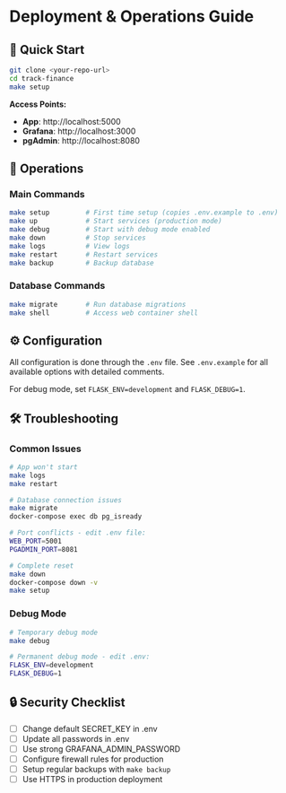 # Deployment & Operations Guide

## 🚀 Quick Start

```bash
git clone <your-repo-url>
cd track-finance
make setup
```

**Access Points:**
- **App**: http://localhost:5000
- **Grafana**: http://localhost:3000  
- **pgAdmin**: http://localhost:8080

## 🚀 Operations

### Main Commands
```bash
make setup         # First time setup (copies .env.example to .env)
make up            # Start services (production mode)
make debug         # Start with debug mode enabled
make down          # Stop services
make logs          # View logs
make restart       # Restart services
make backup        # Backup database
```

### Database Commands
```bash
make migrate       # Run database migrations
make shell         # Access web container shell
```

## ⚙️ Configuration

All configuration is done through the `.env` file. See `.env.example` for all available options with detailed comments.

For debug mode, set `FLASK_ENV=development` and `FLASK_DEBUG=1`.

## 🛠️ Troubleshooting

### Common Issues
```bash
# App won't start
make logs
make restart

# Database connection issues
make migrate
docker-compose exec db pg_isready

# Port conflicts - edit .env file:
WEB_PORT=5001
PGADMIN_PORT=8081

# Complete reset
make down
docker-compose down -v
make setup
```

### Debug Mode
```bash
# Temporary debug mode
make debug

# Permanent debug mode - edit .env:
FLASK_ENV=development
FLASK_DEBUG=1
```

## 🔒 Security Checklist

- [ ] Change default SECRET_KEY in .env
- [ ] Update all passwords in .env
- [ ] Use strong GRAFANA_ADMIN_PASSWORD
- [ ] Configure firewall rules for production
- [ ] Setup regular backups with `make backup`
- [ ] Use HTTPS in production deployment
